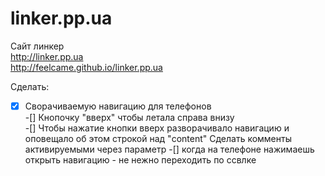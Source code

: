 
# linker.pp.ua

Сайт линкер  
http://linker.pp.ua  
http://feelcame.github.io/linker.pp.ua


Сделать:  
-[x] Сворачиваемую навигацию для телефонов  
-[] Кнопочку "вверх" чтобы летала справа внизу  
-[] Чтобы нажатие кнопки вверх разворачивало навигацию и оповещало об этом строкой над "content"
Сделать комменты активируемыми через параметр
-[] когда на телефоне нажимаешь открыть навигацию - не нежно переходить по ссвлке

